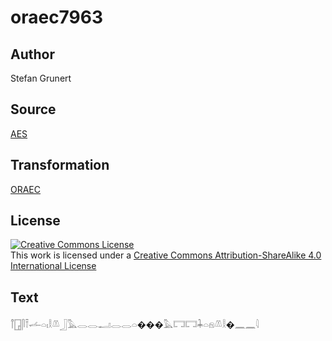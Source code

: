 # oraec7963

## Author

Stefan Grunert

## Source

[AES](https://github.com/simondschweitzer/aes)

## Transformation

[ORAEC](https://oraec.github.io/)

## License

<a rel="license" href="http://creativecommons.org/licenses/by-sa/4.0/"><img alt="Creative Commons License" style="border-width:0" src="https://i.creativecommons.org/l/by-sa/4.0/88x31.png" /></a><br />This work is licensed under a <a rel="license" href="http://creativecommons.org/licenses/by-sa/4.0/">Creative Commons Attribution-ShareAlike 4.0 International License</a>

## Text

𓋾𓉗𓋴𓍋𓌡𓏏𓏤𓎛𓌨𓃀𓅓𓂋𓂋𓂝𓂋𓂋𓏏���𓅓𓉐𓉐𓇓𓏏𓁶𓌨𓎛�𓈖𓈖𓇋<br>
